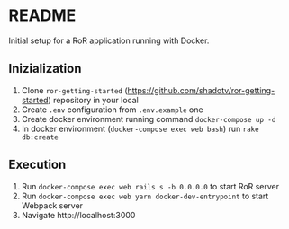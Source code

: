 # README

Initial setup for a RoR application running with Docker.

## Inizialization

1. Clone `ror-getting-started` (https://github.com/shadotv/ror-getting-started) repository in your local
2. Create `.env` configuration from `.env.example` one
3. Create docker environment running command `docker-compose up -d`
4. In docker environment (`docker-compose exec web bash`) run `rake db:create`

## Execution

1. Run `docker-compose exec web rails s -b 0.0.0.0` to start RoR server
2. Run `docker-compose exec web yarn docker-dev-entrypoint` to start Webpack server
3. Navigate http://localhost:3000